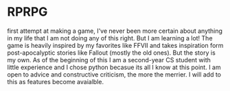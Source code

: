 # RPRPG
first attempt at making a game, I've never been more certain about anything in my life that I am not doing any of this right. But I am learning a lot!
The game is heavily inspired by my favorites like FFVII and takes inspiration form post-apocalyptic stories like Fallout (mostly the old ones). But the story is my own.
As of the beginning of this I am a second-year CS student with little experience and I chose python becasue its all I know at this point.
I am open to advice and constructive criticism, the more the merrier. I will add to this as features become avaialble.
